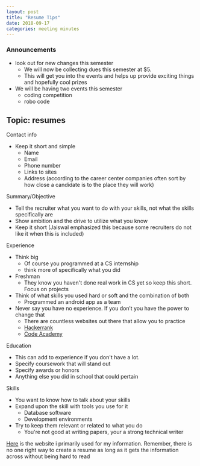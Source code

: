```yaml
---
layout: post
title: "Resume Tips"
date: 2018-09-17
categories: meeting minutes
---
```


### Announcements 
- look out for new changes this semester
    - We will now be collecting dues this semester at $5. 
    - This will get you into the events and helps up provide exciting things and hopefully cool prizes
- We will be having two events this semester
    - coding competition 
    - robo code

## Topic: resumes 

Contact info
- Keep it short and simple 
    - Name 
    - Email
    - Phone number
    - Links to sites
    - Address (according to the career center companies often sort by how close a candidate is to the place they will work)



Summary/Objective
- Tell the recruiter what you want to do with your skills, not what the skills specifically are
- Show ambition and the drive to utilize what you know
- Keep it short (Jaiswal emphasized this because some recruiters do not like it when this is included)


Experience 
- Think big 
    - Of course you programmed at a CS internship
    - think more of specifically what you did
- Freshman
    - They know you haven't done real work in CS yet so keep this short. Focus on projects
- Think of what skills you used hard or soft and the combination of both
    - Programmed an android app as a team 
- Never say you have no experience. If you don’t you have the power to change that
    - There are countless websites out there that allow you to practice 
    - [Hackerrank](https://www.hackerrank.com)
    - [Code Academy](https://www.codeacademy.com)

Education
- This can add to experience if you don't have a lot. 
- Specify coursework that will stand out
- Specify awards or honors
- Anything else you did in school that could pertain

Skills
- You want to know how to talk about your skills
- Expand upon the skill with tools you use for it
    - Database software
    - Development environments
- Try to keep them relevant or related to what you do
    - You're not good at writing papers, your a strong technical writer

[Here](https://zety.com/blog/computer-science-resume) is the website i primarily used for my information. Remember, there is no one right way to create a resume as long as it gets the information across without being hard to read

